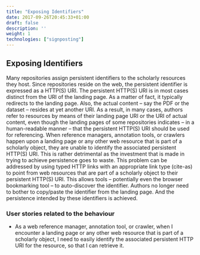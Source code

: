 ```yaml
---
title: "Exposing Identifiers"
date: 2017-09-26T20:45:33+01:00
draft: false
description: ''
weight: 1
technologies: ["signposting"]
---
```


## Exposing Identifiers
Many repositories assign persistent identifiers to the scholarly resources they host. Since repositories reside on the web, the persistent identifier is expressed as a HTTP(S) URI. The persistent HTTP(S) URI is in most cases distinct from the URI of the landing page. As a matter of fact, it typically redirects to the landing page. Also, the actual content – say the PDF or the dataset – resides at yet another URI. As a result, in many cases, authors refer to resources by means of their landing page URI or the URI of actual content, even though the landing pages of some repositories indicates – in a human-readable manner – that the persistent HTTP(S) URI should be used for referencing. When reference managers, annotation tools, or crawlers happen upon a landing page or any other web resource that is part of a scholarly object, they are unable to identify the associated persistent HTTP(S) URI. This is rather detrimental as the investment that is made in trying to achieve persistence goes to waste. This problem can be addressed by using typed HTTP links with an appropriate link type (cite-as) to point from web resources that are part of a scholarly object to their persistent HTTP(S) URI. This allows tools – potentially even the browser bookmarking tool – to auto-discover the identifier. Authors no longer need to bother to copy/paste the identifier from the landing page. And the persistence intended by these identifiers is achieved.

### User stories related to the behaviour
* As a web reference manager, annotation tool, or crawler, when I encounter a landing page or any other web resource that is part of a scholarly object, I need to easily identify the associated persistent HTTP URI for the resource, so that I can retrieve it. 
